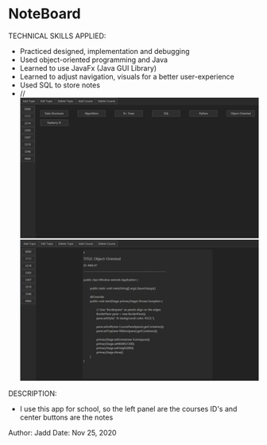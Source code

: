 # NoteBoard
TECHNICAL SKILLS APPLIED:
- Practiced designed, implementation and debugging
- Used object-oriented programming and Java
- Learned to use JavaFx (Java GUI Library)
- Learned to adjust navigation, visuals for a better user-experience
- Used SQL to store notes
- //
![picture](screenshots/noteboard.jpg)
![picture](screenshots/notecard.jpg)

DESCRIPTION: 
- I use this app for school, so the left panel are the courses ID's and center buttons are the notes

Author: Jadd
Date: Nov 25, 2020
